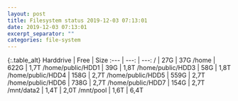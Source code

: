 ```yaml
---
layout: post
title: Filesystem status 2019-12-03 07:13:01
date: 2019-12-03 07:13:01
excerpt_separator: ""
categories: file-system
---
```

{:.table_alt}
Harddrive | Free | Size
:--- | ---: | ---:
/ | 27G | 37G
/home | 622G | 1,7T
/home/public/HDD1 | 39G | 1,8T
/home/public/HDD3 | 58G | 1,8T
/home/public/HDD4 | 158G | 2,7T
/home/public/HDD5 | 559G | 2,7T
/home/public/HDD6 | 738G | 2,7T
/home/public/HDD7 | 154G | 2,7T
/mnt/data2 | 1,4T | 2,0T
/mnt/pool | 1,6T | 6,4T
